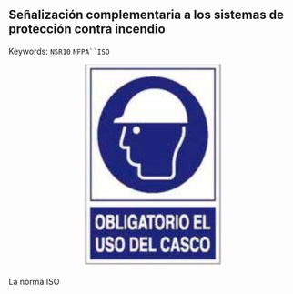 ## Señalización complementaria a los sistemas de protección contra incendio
Keywords: `NSR10` `NFPA``ISO` 

<div align="center">
  <img src="../.graph/Uso%20casco.png" width="250px">
</div>

La norma ISO 
